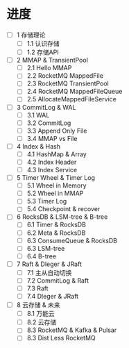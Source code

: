 
# 进度
- [ ] 1 存储理论
  - [ ] 1.1 认识存储
  - [ ] 1.2 存储API
- [ ] 2 MMAP & TransientPool
  - [ ] 2.1 Hello MMAP
  - [ ] 2.2 RocketMQ MappedFile
  - [ ] 2.3 RocketMQ TransientPool
  - [ ] 2.4 RocketMQ MappedFileQueue
  - [ ] 2.5 AllocateMappedFileService 
- [ ] 3 CommitLog & WAL
  - [ ] 3.1 WAL
  - [ ] 3.2 CommitLog
  - [ ] 3.3 Append Only File
  - [ ] 3.4 MMAP vs File
- [ ] 4 Index & Hash
  - [ ] 4.1 HashMap & Array
  - [ ] 4.2 Index Header
  - [ ] 4.3 Index Service
- [ ] 5 Timer Wheel & Timer Log
  - [ ] 5.1 Wheel in Memory
  - [ ] 5.2 Wheel in MMAP
  - [ ] 5.3 Timer Log
  - [ ] 5.4 Checkpoint & recover
- [ ] 6 RocksDB & LSM-tree & B-tree
  - [ ] 6.1 Timer & RocksDB
  - [ ] 6.2 Meta & RocksDB
  - [ ] 6.3 ConsumeQueue & RocksDB
  - [ ] 6.3 LSM-tree
  - [ ] 6.4 B-tree
- [ ] 7 Raft & Dleger & JRaft
  - [ ] 7.1 主从自动切换
  - [ ] 7.2 CommitLog & Raft
  - [ ] 7.3 Raft
  - [ ] 7.4 Dleger & JRaft
- [ ] 8 云存储 & 未来
  - [ ] 8.1 万能云
  - [ ] 8.2 云存储
  - [ ] 8.3 RocketMQ & Kafka & Pulsar
  - [ ] 8.3 Dist Less RocketMQ
